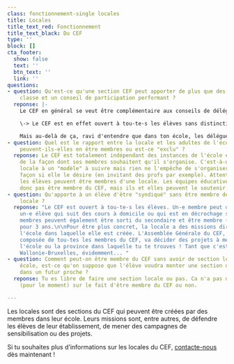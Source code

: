 ```yaml
---
class: fonctionnement-single locales
title: Locales
title_text_red: Fonctionnement
title_text_black: Du CEF
type: ''
block: []
cta_footer:
  show: false
  text: ''
  btn_text: ''
  link: ''
questions:
- question: Qu'est-ce qu'une section CEF peut apporter de plus que des délégués de
    classe et un conseil de participation performant ?
  reponse: |-
    Le CEF en général se veut être complémentaire aux conseils de délégué-es. C'est-à-dire que nous traitons de questions plus générales et, les interlocuteurs-trices ne sont pas forcément les mêmes. Là où les délégué-es vont surtout interpeller leur direction ou leurs professeur-es, le CEF va interpeller la Ministre, les Pouvoirs Organisateurs, les syndicats des enseignant-es ou les Fédérations de Parents. Il est important aussi à noter que le CEF peut accompagner les élèves pour des projets dans leur école et donc au niveau des délégué-es ou de tout élève qui souhaiterait mener à bien un projet

    \-> Le CEF est en effet ouvert à tou-te-s les élèves sans distinction du fait qu'il-elle soit délégué-e de classe, ou non.

    Mais au-delà de ça, ravi d'entendre que dans ton école, les délégué-es de classe et le Conseil de Participation soient performants ! Je t'assure que dans beaucoup d'autres écoles, c'est loin d'être le cas.
- question: Quel est le rapport entre la locale et les adultes de l'école, des profs
    peuvent-ils-elles en être membres ou est-ce "exclu" ?
  reponse: Le CEF est totalement indépendant des instances de l'école et s'organise
    de la façon dont ses membres souhaitent qu'il s'organise. C'est-à-dire que la
    locale à un "modèle" à suivre mais rien ne l'empêche de s'organiser d'une certaine
    façon si elle le désire (en invitant des profs par exemple). Attention que seul-es
    les élèves peuvent être membres d'une locale. Les équipes éducatives ne peuvent
    donc pas être membre du CEF, mais ils et elles peuvent le soutenir.
- question: Qu'apporte à un élève d'être "syndiqué" sans être membre de la section
    locale ?
  reponse: "Le CEF est ouvert à tou-te-s les élèves. Un-e membre peut donc aussi être
    un-e élève qui suit des cours à domicile ou qui est en décrochage scolaire. Nos
    membres peuvent également être sorti du secondaire et être membre (effectif-ve)
    pour 3 ans.\n\nPour être plus concret, la locale a des missions directement dans
    l'école dans laquelle elle est créée. L'Assemblée Générale du CEF, quant à elle,
    composée de tou-tes les membres du CEF, va décider des projets à mener peu importe
    l'école ou la province dans laquelle tu te trouves ! Tant que c'est en Fédération
    Wallonie-Bruxelles, évidemment... "
- question: Comment peut-on être membre du CEF sans avoir de section locale dans son
    école, est-ce qu'on suppose que l'élève voudra monter une section dans son école
    dans un futur proche ?
  reponse: Tu es libre de faire une section locale ou pas. Ca n'a pas d'influence
    (pour le moment) sur le fait d'être membre du CEF ou non.

---
```

Les locales sont des sections du CEF qui peuvent être créées par des membres dans leur école. Leurs missions sont, entre autres, de défendre les élèves de leur établissement, de mener des campagnes de sensibilisation ou des projets.

Si tu souhaites plus d’informations sur les locales du CEF, [contacte-nous](/contact/) dès maintenant !